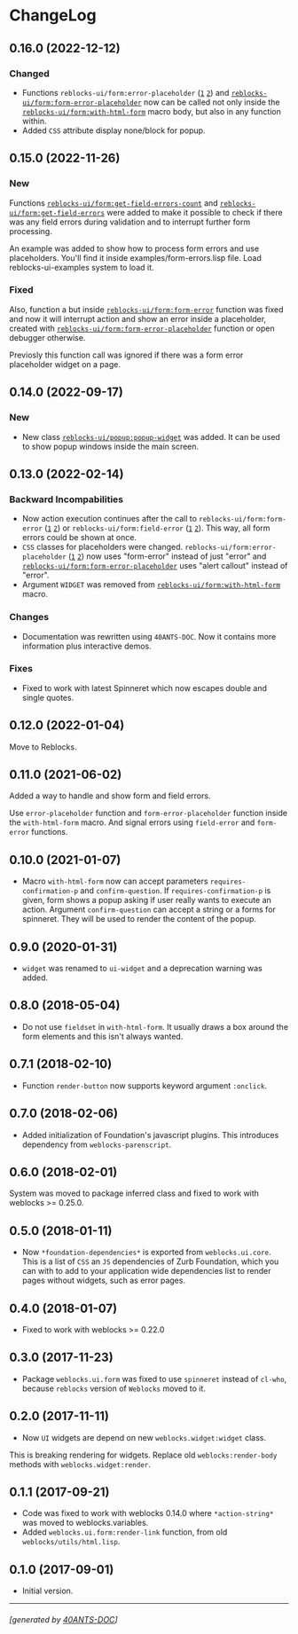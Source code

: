 <a id="x-28REBLOCKS-UI-DOCS-2FCHANGELOG-3A-40CHANGELOG-2040ANTS-DOC-2FLOCATIVES-3ASECTION-29"></a>

# ChangeLog

<a id="x-28REBLOCKS-UI-DOCS-2FCHANGELOG-3A-3A-7C0-2E16-2E0-7C-2040ANTS-DOC-2FLOCATIVES-3ASECTION-29"></a>

## 0.16.0 (2022-12-12)

<a id="changed"></a>

### Changed

* Functions `reblocks-ui/form:error-placeholder` ([`1`][8637] [`2`][5578]) and [`reblocks-ui/form:form-error-placeholder`][3868] now
  can be called not only inside the [`reblocks-ui/form:with-html-form`][f976] macro body, but also in any
  function within.
* Added `CSS` attribute display none/block for popup.

<a id="x-28REBLOCKS-UI-DOCS-2FCHANGELOG-3A-3A-7C0-2E15-2E0-7C-2040ANTS-DOC-2FLOCATIVES-3ASECTION-29"></a>

## 0.15.0 (2022-11-26)

<a id="new"></a>

### New

Functions [`reblocks-ui/form:get-field-errors-count`][6059] and [`reblocks-ui/form:get-field-errors`][bcb5]
were added to make it possible to check if there was any field errors during validation
and to interrupt further form processing.

An example was added to show how to process form errors and use placeholders. You'll find
it inside examples/form-errors.lisp file. Load reblocks-ui-examples system to load it.

<a id="fixed"></a>

### Fixed

Also, function a but inside [`reblocks-ui/form:form-error`][ea04] function was fixed and now it
will interrupt action and show an error inside a placeholder, created with
[`reblocks-ui/form:form-error-placeholder`][3868] function or open debugger otherwise.

Previosly this function call was ignored if there was a form error placeholder widget on a page.

<a id="x-28REBLOCKS-UI-DOCS-2FCHANGELOG-3A-3A-7C0-2E14-2E0-7C-2040ANTS-DOC-2FLOCATIVES-3ASECTION-29"></a>

## 0.14.0 (2022-09-17)

<a id="new"></a>

### New

* New class [`reblocks-ui/popup:popup-widget`][50b7] was added.
  It can be used to show popup windows inside the main screen.

<a id="x-28REBLOCKS-UI-DOCS-2FCHANGELOG-3A-3A-7C0-2E13-2E0-7C-2040ANTS-DOC-2FLOCATIVES-3ASECTION-29"></a>

## 0.13.0 (2022-02-14)

<a id="backward-incompabilities"></a>

### Backward Incompabilities

* Now action execution continues after the call to `reblocks-ui/form:form-error` ([`1`][ea04] [`2`][3765])
  or `reblocks-ui/form:field-error` ([`1`][5162] [`2`][62fd]). This way, all form errors could be shown at once.
* `CSS` classes for placeholders were changed. `reblocks-ui/form:error-placeholder` ([`1`][8637] [`2`][5578])
  now uses "form-error" instead of just "error" and [`reblocks-ui/form:form-error-placeholder`][3868]
  uses "alert callout" instead of "error".
* Argument `WIDGET` was removed from [`reblocks-ui/form:with-html-form`][f976] macro.

<a id="changes"></a>

### Changes

* Documentation was rewritten using `40ANTS-DOC`. Now it contains
  more information plus interactive demos.

<a id="fixes"></a>

### Fixes

* Fixed to work with latest Spinneret which now escapes double
  and single quotes.

<a id="x-28REBLOCKS-UI-DOCS-2FCHANGELOG-3A-3A-7C0-2E12-2E0-7C-2040ANTS-DOC-2FLOCATIVES-3ASECTION-29"></a>

## 0.12.0 (2022-01-04)

Move to Reblocks.

<a id="x-28REBLOCKS-UI-DOCS-2FCHANGELOG-3A-3A-7C0-2E11-2E0-7C-2040ANTS-DOC-2FLOCATIVES-3ASECTION-29"></a>

## 0.11.0 (2021-06-02)

Added a way to handle and show form and field errors.

Use `error-placeholder` function and `form-error-placeholder` function
inside the `with-html-form` macro. And signal errors using `field-error`
and `form-error` functions.

<a id="x-28REBLOCKS-UI-DOCS-2FCHANGELOG-3A-3A-7C0-2E10-2E0-7C-2040ANTS-DOC-2FLOCATIVES-3ASECTION-29"></a>

## 0.10.0 (2021-01-07)

* Macro `with-html-form` now can accept parameters `requires-confirmation-p` and `confirm-question`.
  If `requires-confirmation-p` is given, form shows a popup asking if user really wants to execute an action.
  Argument `confirm-question` can accept a string or a forms for spinneret. They will be used to render
  the content of the popup.

<a id="x-28REBLOCKS-UI-DOCS-2FCHANGELOG-3A-3A-7C0-2E9-2E0-7C-2040ANTS-DOC-2FLOCATIVES-3ASECTION-29"></a>

## 0.9.0 (2020-01-31)

* `widget` was renamed to `ui-widget` and a deprecation warning was added.

<a id="x-28REBLOCKS-UI-DOCS-2FCHANGELOG-3A-3A-7C0-2E8-2E0-7C-2040ANTS-DOC-2FLOCATIVES-3ASECTION-29"></a>

## 0.8.0 (2018-05-04)

* Do not use `fieldset` in `with-html-form`. It usually draws a box
  around the form elements and this isn't always wanted.

<a id="x-28REBLOCKS-UI-DOCS-2FCHANGELOG-3A-3A-7C0-2E7-2E1-7C-2040ANTS-DOC-2FLOCATIVES-3ASECTION-29"></a>

## 0.7.1 (2018-02-10)

* Function `render-button` now supports keyword argument `:onclick`.

<a id="x-28REBLOCKS-UI-DOCS-2FCHANGELOG-3A-3A-7C0-2E7-2E0-7C-2040ANTS-DOC-2FLOCATIVES-3ASECTION-29"></a>

## 0.7.0 (2018-02-06)

* Added initialization of Foundation's javascript plugins.
  This introduces dependency from `weblocks-parenscript`.

<a id="x-28REBLOCKS-UI-DOCS-2FCHANGELOG-3A-3A-7C0-2E6-2E0-7C-2040ANTS-DOC-2FLOCATIVES-3ASECTION-29"></a>

## 0.6.0 (2018-02-01)

System was moved to package inferred class and fixed to work with
weblocks >= 0.25.0.

<a id="x-28REBLOCKS-UI-DOCS-2FCHANGELOG-3A-3A-7C0-2E5-2E0-7C-2040ANTS-DOC-2FLOCATIVES-3ASECTION-29"></a>

## 0.5.0 (2018-01-11)

* Now  `*foundation-dependencies*` is exported from
  `weblocks.ui.core`.
  This is a list of `CSS` an `JS` dependencies of Zurb Foundation,
  which you can with to add to your application wide dependencies
  list to render pages without widgets, such as error pages.

<a id="x-28REBLOCKS-UI-DOCS-2FCHANGELOG-3A-3A-7C0-2E4-2E0-7C-2040ANTS-DOC-2FLOCATIVES-3ASECTION-29"></a>

## 0.4.0 (2018-01-07)

* Fixed to work with weblocks >= 0.22.0

<a id="x-28REBLOCKS-UI-DOCS-2FCHANGELOG-3A-3A-7C0-2E3-2E0-7C-2040ANTS-DOC-2FLOCATIVES-3ASECTION-29"></a>

## 0.3.0 (2017-11-23)

* Package `weblocks.ui.form` was fixed to use `spinneret` instead of
  `cl-who`, because `reblocks` version of `Weblocks` moved to it.

<a id="x-28REBLOCKS-UI-DOCS-2FCHANGELOG-3A-3A-7C0-2E2-2E0-7C-2040ANTS-DOC-2FLOCATIVES-3ASECTION-29"></a>

## 0.2.0 (2017-11-11)

* Now `UI` widgets are depend on new `weblocks.widget:widget` class.

This is breaking rendering for widgets. Replace old `weblocks:render-body`
  methods with `weblocks.widget:render`.

<a id="x-28REBLOCKS-UI-DOCS-2FCHANGELOG-3A-3A-7C0-2E1-2E1-7C-2040ANTS-DOC-2FLOCATIVES-3ASECTION-29"></a>

## 0.1.1 (2017-09-21)

* Code was fixed to work with weblocks 0.14.0 where `*action-string*`
  was moved to weblocks.variables.
* Added `weblocks.ui.form:render-link` function, from old `weblocks/utils/html.lisp`.

<a id="x-28REBLOCKS-UI-DOCS-2FCHANGELOG-3A-3A-7C0-2E1-2E0-7C-2040ANTS-DOC-2FLOCATIVES-3ASECTION-29"></a>

## 0.1.0 (2017-09-01)

* Initial version.


[5578]: https://40ants.com/reblocks-ui/#x-28REBLOCKS-UI-2FFORM-3AERROR-PLACEHOLDER-20CLASS-29
[8637]: https://40ants.com/reblocks-ui/#x-28REBLOCKS-UI-2FFORM-3AERROR-PLACEHOLDER-20FUNCTION-29
[62fd]: https://40ants.com/reblocks-ui/#x-28REBLOCKS-UI-2FFORM-3AFIELD-ERROR-20CONDITION-29
[5162]: https://40ants.com/reblocks-ui/#x-28REBLOCKS-UI-2FFORM-3AFIELD-ERROR-20FUNCTION-29
[3765]: https://40ants.com/reblocks-ui/#x-28REBLOCKS-UI-2FFORM-3AFORM-ERROR-20CONDITION-29
[ea04]: https://40ants.com/reblocks-ui/#x-28REBLOCKS-UI-2FFORM-3AFORM-ERROR-20FUNCTION-29
[3868]: https://40ants.com/reblocks-ui/#x-28REBLOCKS-UI-2FFORM-3AFORM-ERROR-PLACEHOLDER-20FUNCTION-29
[bcb5]: https://40ants.com/reblocks-ui/#x-28REBLOCKS-UI-2FFORM-3AGET-FIELD-ERRORS-20FUNCTION-29
[6059]: https://40ants.com/reblocks-ui/#x-28REBLOCKS-UI-2FFORM-3AGET-FIELD-ERRORS-COUNT-20FUNCTION-29
[f976]: https://40ants.com/reblocks-ui/#x-28REBLOCKS-UI-2FFORM-3AWITH-HTML-FORM-20-2840ANTS-DOC-2FLOCATIVES-3AMACRO-29-29
[50b7]: https://40ants.com/reblocks-ui/#x-28REBLOCKS-UI-2FPOPUP-3APOPUP-WIDGET-20CLASS-29

* * *
###### [generated by [40ANTS-DOC](https://40ants.com/doc/)]
